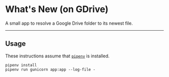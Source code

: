 # What's New (on GDrive)

A small app to resolve a Google Drive folder to its newest file.

<!-- Everything above this linebreak will appear on app homepage. -->
---
<!-- Everything below will only be in the repository README. -->

## Usage

These instructions assume that [`pipenv`][1] is installed.

[1]: http://example.com

```
pipenv install
pipenv run gunicorn app:app --log-file -
```
